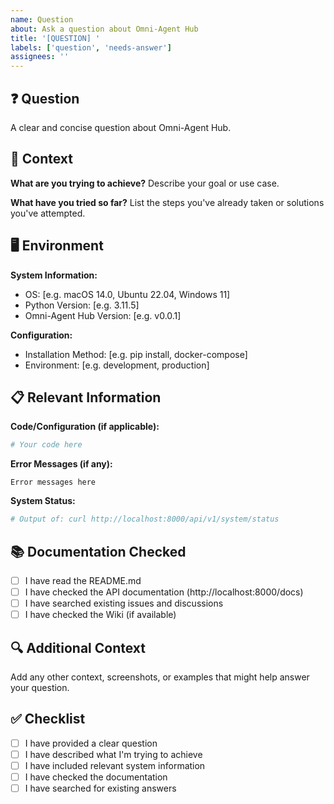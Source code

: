 ```yaml
---
name: Question
about: Ask a question about Omni-Agent Hub
title: '[QUESTION] '
labels: ['question', 'needs-answer']
assignees: ''
---
```


## ❓ Question

A clear and concise question about Omni-Agent Hub.

## 🎯 Context

**What are you trying to achieve?**
Describe your goal or use case.

**What have you tried so far?**
List the steps you've already taken or solutions you've attempted.

## 🖥️ Environment

**System Information:**
- OS: [e.g. macOS 14.0, Ubuntu 22.04, Windows 11]
- Python Version: [e.g. 3.11.5]
- Omni-Agent Hub Version: [e.g. v0.0.1]

**Configuration:**
- Installation Method: [e.g. pip install, docker-compose]
- Environment: [e.g. development, production]

## 📋 Relevant Information

**Code/Configuration (if applicable):**
```python
# Your code here
```

**Error Messages (if any):**
```
Error messages here
```

**System Status:**
```bash
# Output of: curl http://localhost:8000/api/v1/system/status
```

## 📚 Documentation Checked

- [ ] I have read the README.md
- [ ] I have checked the API documentation (http://localhost:8000/docs)
- [ ] I have searched existing issues and discussions
- [ ] I have checked the Wiki (if available)

## 🔍 Additional Context

Add any other context, screenshots, or examples that might help answer your question.

## ✅ Checklist

- [ ] I have provided a clear question
- [ ] I have described what I'm trying to achieve
- [ ] I have included relevant system information
- [ ] I have checked the documentation
- [ ] I have searched for existing answers
